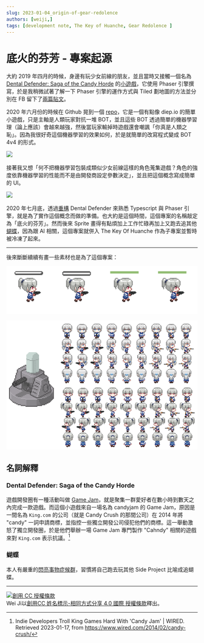 ```yaml
---
slug: 2023-01-04_origin-of-gear-redolence
authors: [weiji,]
tags: [development note, The Key of Huanche, Gear Redolence ]
--- 
```


# 底火的芬芳 - 專案起源

<head>
  <meta property="og:image" content="https://i.imgur.com/5goLufj.png" />
</head>

大約 2019 年四月的時候，身邊有玩少女前線的朋友，並且當時又接觸一個名為 [Dental Defender: Saga of the Candy Horde](#dental-defender-saga-of-the-candy-horde) 的[小遊戲](https://github.com/cshepp/candyjam)，它使用 Phaser 引擎撰寫，於是我稍微試著了解一下 Phaser 引擎的運作方式與 Tiled 劃地圖的方法並分別在 FB 留下了[兩篇](https://www.facebook.com/wei.ji.355/videos/1201535273352416/)[貼文](https://www.facebook.com/wei.ji.355/videos/1220239104815366/)。

2020 年六月份的時候在 Github 晃到一個 [repo](https://github.com/victorqribeiro/aimAndShoot)，它是一個有點像 diep.io 的簡單小遊戲，只是主軸是人類玩家對抗一堆 BOT，並且這些 BOT 透過簡單的機器學習理（論上應該）會越來越強，然後當玩家輸掉時遊戲還會嘲諷「你真是人類之恥」。因為我很好奇這個機器學習的效果如何，於是就簡單的改寫程式變成 BOT 4v4 的形式。

[![](<http://img.youtube.com/vi/li8QD1xyldo/0.jpg>)](<https://youtu.be/li8QD1xyldo> "aim and shoot test")

接著我又想「何不把機器學習包裝成類似少女前線這樣的角色蒐集遊戲？角色的強度依靠機器學習的性能而不是由開發商設定參數決定」，並且把這個概念寫成簡單的 UI。

[![](<http://img.youtube.com/vi/P_3_XaCzm5I/0.jpg>)](<https://youtu.be/P_3_XaCzm5I> "UI Prototype")

2020 年七月底，透過[重構](https://github.com/FlySkyPie/dental-defender) Dental Defender 來熟悉 Typescript 與 Phaser 引擎，就是為了實作這個概念而做的準備。也大約是這個時間，這個專案的名稱敲定為「底火的芬芳」。然而後來 Sprite 畫得有點煩加上工作忙碌再加上又跑去追其他[蝴蝶](#蝴蝶)，因為跟 AI 相關，這個專案就併入 The Key Of Huanche 作為子專案並暫時被冷凍了起來。

---

後來斷斷續續有畫一些素材也是為了這個專案：

![](./img/health-bar.gif)

![](./img/spirte.png)

## 名詞解釋

### Dental Defender: Saga of the Candy Horde

遊戲開發圈有一種活動叫做 [Game Jam](https://zh.wikipedia.org/wiki/Game_Jam)，就是聚集一群愛好者在數小時到數天之內完成一款遊戲。而這個小遊戲來自一場名為 candyjam 的 Game Jam，原因是一間名為 `King.com` 的公司（就是 Candy Crush 的那間公司）在 2014 年將 "candy" 一詞申請商標，並指控一些獨立開發公司侵犯他們的商標。這一舉動激怒了獨立開發圈，於是他們舉辦一場 Game Jam 專門製作 "Cahndy" 相關的遊戲來對 `King.com` 表示抗議。[^candy-crush]


### 蝴蝶

本人有嚴重的[閃亮事物症候群](https://en.wikipedia.org/wiki/Shiny_object_syndrome)，習慣將自己跑去玩其他 Side Project 比喻成追蝴蝶。

[^candy-crush]:  Indie Developers Troll King Games Hard With 'Candy Jam' | WIRED. Retrieved 2023-01-17, from https://www.wired.com/2014/02/candy-crush/

---

[![創用 CC 授權條款](https://i.creativecommons.org/l/by-sa/4.0/88x31.png)](http://creativecommons.org/licenses/by-sa/4.0/)  
Wei Ji以[創用CC 姓名標示-相同方式分享 4.0 國際 授權條款](http://creativecommons.org/licenses/by-sa/4.0/)釋出。